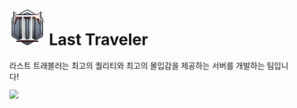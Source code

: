 # ![icon](../icon.png) Last Traveler

라스트 트래블러는 최고의 퀄리티와 최고의 몰입감을 제공하는 서버를 개발하는 팀입니다!

<a href="https://discord.gg/55W4w6rvnF"><img src="https://img.shields.io/badge/Discord-3776AB?style=for-the-badge&logo=Discord&logoColor=white"></a>